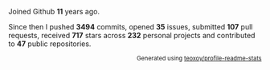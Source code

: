 Joined Github **11** years ago.

Since then I pushed **3494** commits, opened **35** issues, submitted **107** pull requests, received **717** stars across **232** personal projects and contributed to **47** public repositories.

<p align="right"><sub>Generated using <a href="https://github.com/marketplace/actions/profile-readme-stats">teoxoy/profile-readme-stats</a></sub></p>

